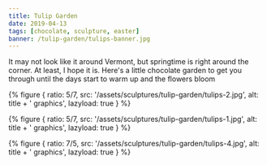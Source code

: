 ```yaml
---
title: Tulip Garden
date: 2019-04-13
tags: [chocolate, sculpture, easter]
banner: /tulip-garden/tulips-banner.jpg
---
```


It may not look like it around Vermont, but springtime is right around the corner. At least, I hope it is. Here's a little chocolate garden to get you through until the days start to warm up and the flowers bloom 

{% figure {
    ratio: 5/7,
    src: '/assets/sculptures/tulip-garden/tulips-2.jpg',
    alt: title + ' graphics',
    lazyload: true
} %}

{% figure {
    ratio: 5/7,
    src: '/assets/sculptures/tulip-garden/tulips-1.jpg',
    alt: title + ' graphics',
    lazyload: true
} %}

{% figure {
    ratio: 7/5,
    src: '/assets/sculptures/tulip-garden/tulips-4.jpg',
    alt: title + ' graphics',
    lazyload: true
} %}